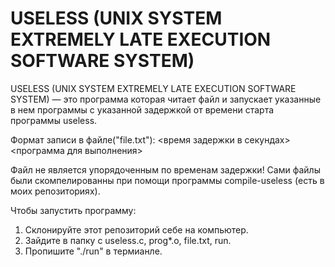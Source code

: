# USELESS (UNIX SYSTEM EXTREMELY LATE EXECUTION SOFTWARE SYSTEM)

USELESS (UNIX SYSTEM EXTREMELY LATE EXECUTION SOFTWARE SYSTEM) — это программа которая читает файл и запускает указанные в нем программы с указанной задержкой от времени старта программы useless.

Формат записи в файле("file.txt"): <время задержки в секундах> <программа для выполнения>

Файл не является упорядоченным по временам задержки!
Сами файлы были скомпелированны при помощи программы compile-useless (есть в моих репозиториях).

Чтобы запустить программу:
1. Cклонируйте этот репозиторий себе на компьютер.
2. Зайдите в папку с useless.c, prog*.o, file.txt, run.
3. Пропишите "./run" в термианле.
